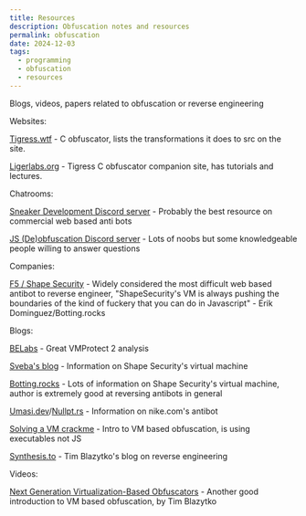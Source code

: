 ```yaml
---
title: Resources
description: Obfuscation notes and resources
permalink: obfuscation
date: 2024-12-03
tags:
  - programming
  - obfuscation
  - resources
---
```

Blogs, videos, papers related to obfuscation or reverse engineering

Websites:

[Tigress.wtf](https://tigress.wtf/) - C obfuscator, lists the transformations it does to src on the site.

[Ligerlabs.org](https://ligerlabs.org/) - Tigress C obfuscator companion site, has tutorials and lectures.

Chatrooms:

[Sneaker Development Discord server](https://discord.gg/sneakerdev) - Probably the best resource on commercial web based anti bots

[JS (De)obfuscation Discord server](https://discord.com/invite/KQjZx2X28n) - Lots of noobs but some knowledgeable people willing to answer questions

Companies:

[F5 / Shape Security](https://www.f5.com/) - Widely considered the most difficult web based antibot to reverse engineer, "ShapeSecurity's VM is always pushing the boundaries of the kind of fuckery that you can do in Javascript" - Erik Dominguez/Botting.rocks

Blogs:

[BELabs](https://back.engineering/blog) - Great VMProtect 2 analysis

[Sveba's blog](https://svebaa.github.io/personal/blog/) - Information on Shape Security's virtual machine

[Botting.rocks](https://www.botting.rocks/) - Lots of information on Shape Security's virtual machine, author is extremely good at reversing antibots in general

[Umasi.dev](https://blog.umasi.dev/)/[Nullpt.rs](https://www.nullpt.rs/) - Information on nike.com's antibot

[Solving a VM crackme](https://brightprogrammer.netlify.app/post/solving-a-vm-crackme/) - Intro to VM based obfuscation, is using executables not JS

[Synthesis.to](https://synthesis.to/) - Tim Blazytko's blog on reverse engineering

Videos:

[Next Generation Virtualization-Based Obfuscators](https://www.youtube.com/watch?v=DRH0oRFwFiM) - Another good introduction to VM based obfuscation, by Tim Blazytko